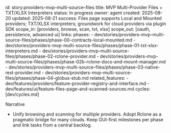 id: story:providers-mvp-multi-source-files
title: MVP Multi-Provider Files + TXT/XLSX Interpreters
status: In progress
owner: agent
created: 2025-08-20
updated: 2025-08-21
success: Files page supports Local and Mounted providers; TXT/XLSX interpreters; groundwork for cloud providers via plugin SDK
scope_in: [providers, browse, scan, txt, xlsx]
scope_out: [oauth, persistence, advanced ui]
links:
  phases:
    - dev/stories/providers-mvp-multi-source-files/phases/phase-00-contracts-local-mounted.md
    - dev/stories/providers-mvp-multi-source-files/phases/phase-01-txt-xlsx-interpreters.md
    - dev/stories/providers-mvp-multi-source-files/phases/phase-02-rclone-provider.md
    - dev/stories/providers-mvp-multi-source-files/phases/phase-02b-rclone-docs-and-mount-manager.md
    - dev/stories/providers-mvp-multi-source-files/phases/phase-03-native-rest-provider.md
    - dev/stories/providers-mvp-multi-source-files/phases/phase-04-globus-stub.md
  related_features:
    - dev/features/providers/feature-provider-registry-and-interface.md
    - dev/features/ui/feature-files-page-and-scanned-sources.md
  cycles: [dev/cycles.md]

Narrative
- Unify browsing and scanning for multiple providers. Adopt Rclone as a pragmatic bridge for many clouds. Keep GUI-first milestones per phase and link tasks from a central backlog.

